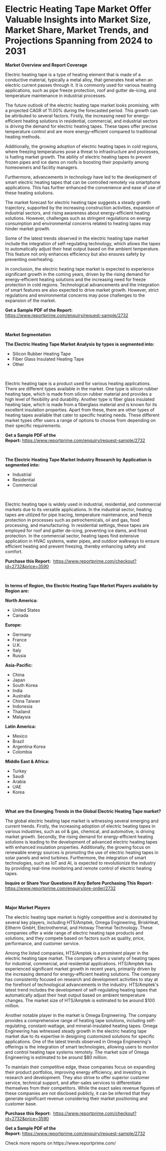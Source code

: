 <p><h1>Electric Heating Tape Market Offer Valuable Insights into Market Size, Market Share, Market Trends, and Projections Spanning from 2024 to 2031</h1></p><p><strong>Market Overview and Report Coverage</strong></p>
<p><p>Electric heating tape is a type of heating element that is made of a conductive material, typically a metal alloy, that generates heat when an electric current passes through it. It is commonly used for various heating applications, such as pipe freeze protection, roof and gutter de-icing, and temperature maintenance in industrial processes. </p><p>The future outlook of the electric heating tape market looks promising, with a projected CAGR of 11.00% during the forecasted period. This growth can be attributed to several factors. Firstly, the increasing need for energy-efficient heating solutions in residential, commercial, and industrial sectors is driving the demand for electric heating tapes. These tapes offer precise temperature control and are more energy-efficient compared to traditional heating methods.</p><p>Additionally, the growing adoption of electric heating tapes in cold regions, where freezing temperatures pose a threat to infrastructure and processes, is fueling market growth. The ability of electric heating tapes to prevent frozen pipes and ice dams on roofs is boosting their popularity among homeowners and facility managers.</p><p>Furthermore, advancements in technology have led to the development of smart electric heating tapes that can be controlled remotely via smartphone applications. This has further enhanced the convenience and ease of use of these heating solutions.</p><p>The market forecast for electric heating tape suggests a steady growth trajectory, supported by the increasing construction activities, expansion of industrial sectors, and rising awareness about energy-efficient heating solutions. However, challenges such as stringent regulations on energy consumption and environmental concerns related to heating tapes may hinder market growth.</p><p>Some of the latest trends observed in the electric heating tape market include the integration of self-regulating technology, which allows the tapes to automatically adjust their heat output based on the ambient temperature. This feature not only enhances efficiency but also ensures safety by preventing overheating.</p><p>In conclusion, the electric heating tape market is expected to experience significant growth in the coming years, driven by the rising demand for energy-efficient heating solutions and the increasing need for freeze protection in cold regions. Technological advancements and the integration of smart features are also expected to drive market growth. However, strict regulations and environmental concerns may pose challenges to the expansion of the market.</p></p>
<p><strong>Get a Sample PDF of the Report:</strong> <a href="https://www.reportprime.com/enquiry/request-sample/2732">https://www.reportprime.com/enquiry/request-sample/2732</a></p>
<p>&nbsp;</p>
<p><strong>Market Segmentation</strong></p>
<p><strong>The Electric Heating Tape Market Analysis by types is segmented into:</strong></p>
<p><ul><li>Silicon Rubber Heating Tape</li><li>Fiber Glass Insulated Heating Tape</li><li>Other</li></ul></p>
<p>&nbsp;</p>
<p><p>Electric heating tape is a product used for various heating applications. There are different types available in the market. One type is silicon rubber heating tape, which is made from silicon rubber material and provides a high level of flexibility and durability. Another type is fiber glass insulated heating tape, which is made from a fiberglass material and is known for its excellent insulation properties. Apart from these, there are other types of heating tapes available that cater to specific heating needs. These different market types offer users a range of options to choose from depending on their specific requirements.</p></p>
<p><strong>Get a Sample PDF of the Report:</strong>&nbsp;<a href="https://www.reportprime.com/enquiry/request-sample/2732">https://www.reportprime.com/enquiry/request-sample/2732</a></p>
<p>&nbsp;</p>
<p><strong>The Electric Heating Tape Market Industry Research by Application is segmented into:</strong></p>
<p><ul><li>Industrial</li><li>Residential</li><li>Commercial</li></ul></p>
<p>&nbsp;</p>
<p><p>Electric heating tape is widely used in industrial, residential, and commercial markets due to its versatile applications. In the industrial sector, heating tapes are utilized for pipe tracing, temperature maintenance, and freeze protection in processes such as petrochemicals, oil and gas, food processing, and manufacturing. In residential settings, these tapes are employed for roof and gutter de-icing, preventing ice dams, and frost protection. In the commercial sector, heating tapes find extensive application in HVAC systems, water pipes, and outdoor walkways to ensure efficient heating and prevent freezing, thereby enhancing safety and comfort.</p></p>
<p><strong>Purchase this Report:</strong>&nbsp; <a href="https://www.reportprime.com/checkout?id=2732&price=3590">https://www.reportprime.com/checkout?id=2732&price=3590</a></p>
<p>&nbsp;</p>
<p><strong>In terms of Region, the Electric Heating Tape Market Players available by Region are:</strong></p>
<p>
    <p> <strong> North America: </strong>
        <ul>
            <li>United States</li>
            <li>Canada</li>
        </ul>
        </p> 
    <p> <strong> Europe: </strong>
        <ul>
            <li>Germany</li>
            <li>France</li>
            <li>U.K.</li>
            <li>Italy</li>
            <li>Russia</li>
        </ul>
        </p> 
    <p> <strong> Asia-Pacific: </strong>
        <ul>
            <li>China</li>
            <li>Japan</li>
            <li>South Korea</li>
            <li>India</li>
            <li>Australia</li>
            <li>China Taiwan</li>
            <li>Indonesia</li>
            <li>Thailand</li>
            <li>Malaysia</li>
        </ul>
        </p> 
    <p> <strong> Latin America: </strong>
        <ul>
            <li>Mexico</li>
            <li>Brazil</li>
            <li>Argentina Korea</li>
            <li>Colombia</li>
        </ul>
        </p> 
    <p> <strong> Middle East & Africa: </strong>
        <ul>
            <li>Turkey</li>
            <li>Saudi</li>
            <li>Arabia</li>
            <li>UAE</li>
            <li>Korea</li>
        </ul>
    </p>
    </p>
<p>&nbsp;</p>
<p><strong>What are the Emerging Trends in the Global Electric Heating Tape market?</strong></p>
<p><p>The global electric heating tape market is witnessing several emerging and current trends. Firstly, the increasing adoption of electric heating tapes in various industries, such as oil & gas, chemical, and automotive, is driving market growth. Secondly, the rising demand for energy-efficient heating solutions is leading to the development of advanced electric heating tapes with enhanced insulation properties. Additionally, the growing focus on renewable energy sources is promoting the use of electric heating tapes in solar panels and wind turbines. Furthermore, the integration of smart technologies, such as IoT and AI, is expected to revolutionize the industry by providing real-time monitoring and remote control of electric heating tapes.</p></p>
<p><strong>Inquire or Share Your Questions If Any Before Purchasing This Report</strong>- <a href="https://www.reportprime.com/enquiry/pre-order/2732">https://www.reportprime.com/enquiry/pre-order/2732</a></p>
<p>&nbsp;</p>
<p><strong>Major Market Players</strong></p>
<p><p>The electric heating tape market is highly competitive and is dominated by several key players, including HTS/Amptek, Omega Engineering, BriskHeat, Eltherm GmbH, Electrothermal, and Hotway Thermal Technology. These companies offer a wide range of electric heating tape products and solutions, and they compete based on factors such as quality, price, performance, and customer service.</p><p>Among the listed companies, HTS/Amptek is a prominent player in the electric heating tape market. The company offers a variety of heating tapes for industrial, commercial, and residential applications. HTS/Amptek has experienced significant market growth in recent years, primarily driven by the increasing demand for energy-efficient heating solutions. The company has consistently focused on research and development activities to stay at the forefront of technological advancements in the industry. HTS/Amptek's latest trend includes the development of self-regulating heating tapes that automatically adjust their heat output based on ambient temperature changes. The market size of HTS/Amptek is estimated to be around $100 million.</p><p>Another notable player in the market is Omega Engineering. The company provides a comprehensive range of heating tape solutions, including self-regulating, constant-wattage, and mineral-insulated heating tapes. Omega Engineering has witnessed steady growth in the electric heating tape market due to its expertise in designing customized solutions for specific applications. One of the latest trends observed in Omega Engineering's offerings is the integration of smart technologies, allowing users to monitor and control heating tape systems remotely. The market size of Omega Engineering is estimated to be around $80 million.</p><p>To maintain their competitive edge, these companies focus on expanding their product portfolios, improving energy efficiency, and investing in research and development. They also strive to offer superior customer service, technical support, and after-sales services to differentiate themselves from their competitors. While the exact sales revenue figures of these companies are not disclosed publicly, it can be inferred that they generate significant revenue considering their market positioning and customer base.</p></p>
<p><strong>Purchase this Report:</strong>&nbsp;&nbsp;<a href="https://www.reportprime.com/checkout?id=2732&price=3590">https://www.reportprime.com/checkout?id=2732&price=3590</a></p>
<p></p>
<p><strong>Get a Sample PDF of the Report:</strong>&nbsp;<a href="https://www.reportprime.com/enquiry/request-sample/2732">https://www.reportprime.com/enquiry/request-sample/2732</a></p>
<p>Check more reports on https://www.reportprime.com/</p>
